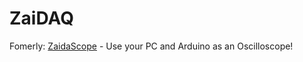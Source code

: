 # ZaiDAQ



Fomerly: [ZaidaScope](https://github.com/ZaidaTek/ZaidaScope/blob/master/scope/ReadMe.md) - Use your PC and Arduino as an Oscilloscope!



